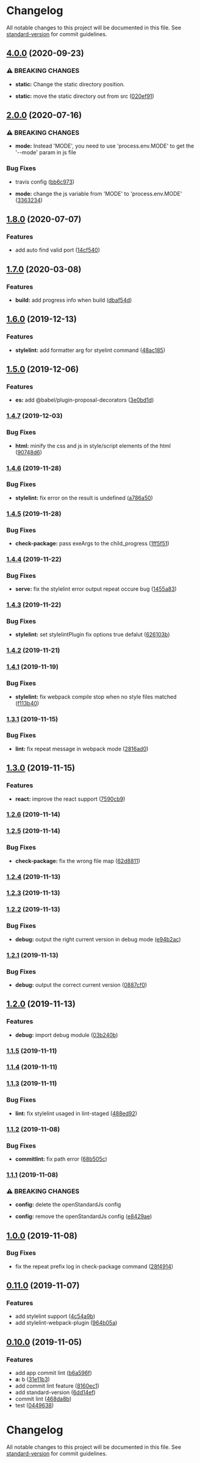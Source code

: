 # Changelog

All notable changes to this project will be documented in this file. See [standard-version](https://github.com/conventional-changelog/standard-version) for commit guidelines.

## [4.0.0](https://github.com/fancyboynet/rubik-cli/compare/v2.0.0...v4.0.0) (2020-09-23)


### ⚠ BREAKING CHANGES

* **static:** Change the static directory position.

* **static:** move the static directory out from src ([020ef91](https://github.com/fancyboynet/rubik-cli/commit/020ef91d4227130daf3674ee73c516af2d161409))

## [2.0.0](https://github.com/fancyboynet/rubik-cli/compare/v1.8.0...v2.0.0) (2020-07-16)


### ⚠ BREAKING CHANGES

* **mode:** Instead 'MODE', you need to use 'process.env.MODE' to get the '--mode' param in js
file

### Bug Fixes

* travis config ([bb6c973](https://github.com/fancyboynet/rubik-cli/commit/bb6c973341b3abd106fd1bda9c37d490eaa35821))


* **mode:** change the js variable from 'MODE' to 'process.env.MODE' ([3363234](https://github.com/fancyboynet/rubik-cli/commit/336323409ede3f6200822cd6fca79f4b1469ff9a))

## [1.8.0](https://github.com/fancyboynet/rubik-cli/compare/v1.7.0...v1.8.0) (2020-07-07)


### Features

* add auto find valid port ([14cf540](https://github.com/fancyboynet/rubik-cli/commit/14cf5409864f522f31431ada537ab5d51420a90d))

## [1.7.0](https://github.com/fancyboynet/rubik-cli/compare/v1.6.0...v1.7.0) (2020-03-08)


### Features

* **build:** add progress info when build ([dbaf54d](https://github.com/fancyboynet/rubik-cli/commit/dbaf54d182f6b2c37d5934640a31491388c2f37b))

## [1.6.0](https://github.com/fancyboynet/rubik-cli/compare/v1.5.0...v1.6.0) (2019-12-13)


### Features

* **stylelint:** add formatter arg for styelint command ([48ac185](https://github.com/fancyboynet/rubik-cli/commit/48ac1858b692ede338cfee2484a95684d5aead61))

## [1.5.0](https://github.com/fancyboynet/rubik-cli/compare/v1.4.7...v1.5.0) (2019-12-06)


### Features

* **es:** add @babel/plugin-proposal-decorators ([3e0bd1d](https://github.com/fancyboynet/rubik-cli/commit/3e0bd1da9aa5f9be580b99f7f4489c2ba87763f4))

### [1.4.7](https://github.com/fancyboynet/rubik-cli/compare/v1.4.6...v1.4.7) (2019-12-03)


### Bug Fixes

* **html:** minify the css and js in style/script elements of the html ([90748d6](https://github.com/fancyboynet/rubik-cli/commit/90748d63de23819dbae2a4e1b3207fcf9741408c))

### [1.4.6](https://github.com/fancyboynet/rubik-cli/compare/v1.4.5...v1.4.6) (2019-11-28)


### Bug Fixes

* **stylelint:** fix error on the result is undefined ([a786a50](https://github.com/fancyboynet/rubik-cli/commit/a786a50343e286073e24873e586d4d9089aababa))

### [1.4.5](https://github.com/fancyboynet/rubik-cli/compare/v1.4.4...v1.4.5) (2019-11-28)


### Bug Fixes

* **check-package:** pass exeArgs to the child_progress ([1ff5f51](https://github.com/fancyboynet/rubik-cli/commit/1ff5f51024978cf8f14ae0da8e995df1f94b017e))

### [1.4.4](https://github.com/fancyboynet/rubik-cli/compare/v1.4.3...v1.4.4) (2019-11-22)


### Bug Fixes

* **serve:** fix the stylelint error output repeat occure bug ([1455a83](https://github.com/fancyboynet/rubik-cli/commit/1455a832439ee65992fdb4282706eb123ca8013e))

### [1.4.3](https://github.com/fancyboynet/rubik-cli/compare/v1.4.2...v1.4.3) (2019-11-22)


### Bug Fixes

* **stylelint:** set stylelintPlugin fix options true defalut ([626103b](https://github.com/fancyboynet/rubik-cli/commit/626103b43d7cd7c067f0c0c2f63b2e8d995cbff3))

### [1.4.2](https://github.com/fancyboynet/rubik-cli/compare/v1.4.1...v1.4.2) (2019-11-21)

### [1.4.1](https://github.com/fancyboynet/rubik-cli/compare/v1.3.1...v1.4.1) (2019-11-19)


### Bug Fixes

* **stylelint:** fix webpack compile stop when no style files matched ([f113b40](https://github.com/fancyboynet/rubik-cli/commit/f113b4000777a6a9e8ce5af8ce49be909df02238))

### [1.3.1](https://github.com/fancyboynet/rubik-cli/compare/v1.3.0...v1.3.1) (2019-11-15)


### Bug Fixes

* **lint:** fix repeat message in webpack mode ([2816ad0](https://github.com/fancyboynet/rubik-cli/commit/2816ad00606f9fb2d013e2d719d333685f68b1e8))

## [1.3.0](https://github.com/fancyboynet/rubik-cli/compare/v1.2.6...v1.3.0) (2019-11-15)


### Features

* **react:** improve the react support ([7590cb9](https://github.com/fancyboynet/rubik-cli/commit/7590cb996202296bd06532753e023e912a1e1ab8))

### [1.2.6](https://github.com/fancyboynet/rubik-cli/compare/v1.2.5...v1.2.6) (2019-11-14)

### [1.2.5](https://github.com/fancyboynet/rubik-cli/compare/v1.2.4...v1.2.5) (2019-11-14)


### Bug Fixes

* **check-package:** fix the wrong file map ([62d8811](https://github.com/fancyboynet/rubik-cli/commit/62d881184349471810b85137b26b841324602c93))

### [1.2.4](https://github.com/fancyboynet/rubik-cli/compare/v1.2.3...v1.2.4) (2019-11-13)

### [1.2.3](https://github.com/fancyboynet/rubik-cli/compare/v1.2.2...v1.2.3) (2019-11-13)

### [1.2.2](https://github.com/fancyboynet/rubik-cli/compare/v1.2.1...v1.2.2) (2019-11-13)


### Bug Fixes

* **debug:** output the right current version in debug mode ([e94b2ac](https://github.com/fancyboynet/rubik-cli/commit/e94b2acd13af9280a5aa15ca4f6431635ad91644))

### [1.2.1](https://github.com/fancyboynet/rubik-cli/compare/v1.2.0...v1.2.1) (2019-11-13)


### Bug Fixes

* **debug:** output the correct current version ([0887cf0](https://github.com/fancyboynet/rubik-cli/commit/0887cf07cd8bc8d8f53366d38b77e1005d9dacf0))

## [1.2.0](https://github.com/fancyboynet/rubik-cli/compare/v1.1.5...v1.2.0) (2019-11-13)


### Features

* **debug:** import debug module ([03b240b](https://github.com/fancyboynet/rubik-cli/commit/03b240b4661b8b9584545837e2ac2951d4c02e7f))

### [1.1.5](https://github.com/fancyboynet/rubik-cli/compare/v1.1.4...v1.1.5) (2019-11-11)

### [1.1.4](https://github.com/fancyboynet/rubik-cli/compare/v1.1.3...v1.1.4) (2019-11-11)

### [1.1.3](https://github.com/fancyboynet/rubik-cli/compare/v1.1.2...v1.1.3) (2019-11-11)


### Bug Fixes

* **lint:** fix stylelint usaged in lint-staged ([488ed92](https://github.com/fancyboynet/rubik-cli/commit/488ed92037853c346b04e01508529b87328137be))

### [1.1.2](https://github.com/fancyboynet/rubik-cli/compare/v1.1.1...v1.1.2) (2019-11-08)


### Bug Fixes

* **commitlint:** fix path error ([68b505c](https://github.com/fancyboynet/rubik-cli/commit/68b505c408373c223c4f62e23aa9321d7112eb2a))

### [1.1.1](https://github.com/fancyboynet/rubik-cli/compare/v1.0.0...v1.1.1) (2019-11-08)


### ⚠ BREAKING CHANGES

* **config:** delete the openStandardJs config

* **config:** remove the openStandardJs config ([e8429ae](https://github.com/fancyboynet/rubik-cli/commit/e8429ae32ee0d38a718dc2b5104852beb3b6eff4))

## [1.0.0](https://github.com/fancyboynet/rubik-cli/compare/v0.11.0...v1.0.0) (2019-11-08)


### Bug Fixes

* fix the repeat prefix log in check-package command ([28f4914](https://github.com/fancyboynet/rubik-cli/commit/28f49148b3919cfb0990bf5f5f35a3e1018b0b48))

## [0.11.0](https://github.com/fancyboynet/rubik-cli/compare/v0.10.0...v0.11.0) (2019-11-07)


### Features

* add stylelint support ([4c54a9b](https://github.com/fancyboynet/rubik-cli/commit/4c54a9b13fa69db9552b08caa92aa632b57d86dd))
* add stylelint-webpack-plugin ([964b05a](https://github.com/fancyboynet/rubik-cli/commit/964b05a48993f4c2579122fdc8367dfb43933c7b))

## [0.10.0](https://github.com/fancyboynet/rubik-cli/compare/v0.9.2...v0.10.0) (2019-11-05)


### Features

* add app commit lint ([b6a596f](https://github.com/fancyboynet/rubik-cli/commit/b6a596f8c09672109dba16308b176570c9653a54))
* **a:** b ([31e11b3](https://github.com/fancyboynet/rubik-cli/commit/31e11b33c7ec08ca95c17784369a9436c92ec52e))
* add commit lint feature ([8160ec1](https://github.com/fancyboynet/rubik-cli/commit/8160ec1bb63d83a60ff6f688811a5109d19fcfc7))
* add standard-version ([6dd14ef](https://github.com/fancyboynet/rubik-cli/commit/6dd14ef754ab10a32d09a653368f94c707b93fb6))
* commit lint ([468da8b](https://github.com/fancyboynet/rubik-cli/commit/468da8b8868c9f2ff0731a6a2b212e7f1ef181dd))
* test ([0449638](https://github.com/fancyboynet/rubik-cli/commit/0449638cff1deb80fdfc870915e044cdd3e17795))

# Changelog

All notable changes to this project will be documented in this file. See [standard-version](https://github.com/conventional-changelog/standard-version) for commit guidelines.
